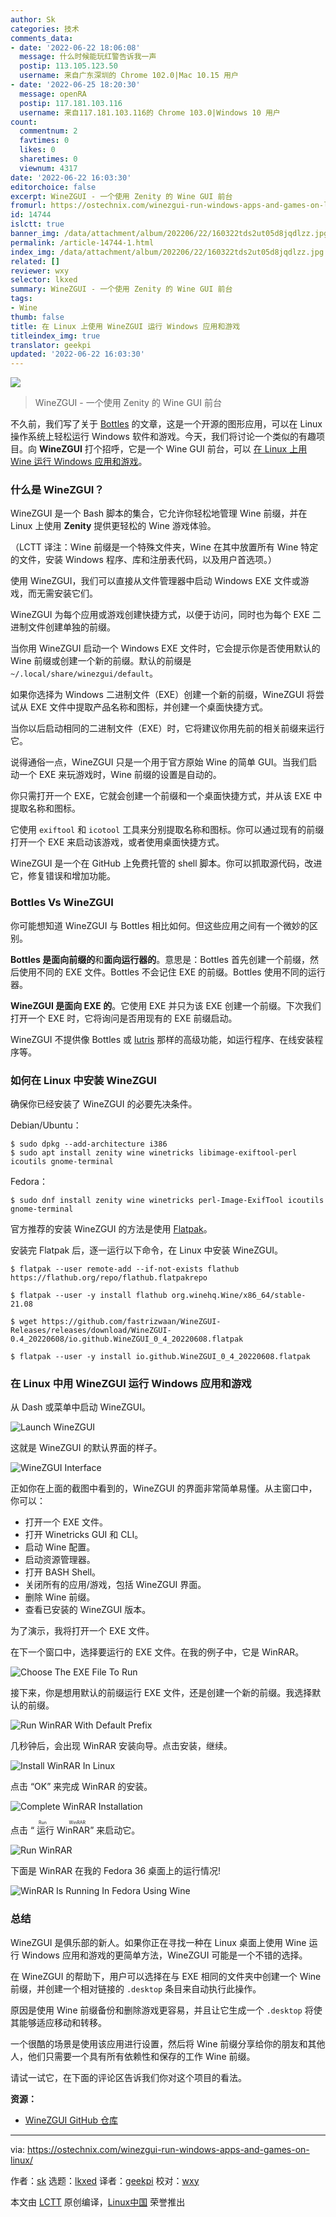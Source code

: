 ```yaml
---
author: Sk
categories: 技术
comments_data:
- date: '2022-06-22 18:06:08'
  message: 什么时候能玩红警告诉我一声
  postip: 113.105.123.50
  username: 来自广东深圳的 Chrome 102.0|Mac 10.15 用户
- date: '2022-06-25 18:20:30'
  message: openRA
  postip: 117.181.103.116
  username: 来自117.181.103.116的 Chrome 103.0|Windows 10 用户
count:
  commentnum: 2
  favtimes: 0
  likes: 0
  sharetimes: 0
  viewnum: 4317
date: '2022-06-22 16:03:30'
editorchoice: false
excerpt: WineZGUI - 一个使用 Zenity 的 Wine GUI 前台
fromurl: https://ostechnix.com/winezgui-run-windows-apps-and-games-on-linux/
id: 14744
islctt: true
banner_img: /data/attachment/album/202206/22/160322tds2ut05d8jqdlzz.jpg
permalink: /article-14744-1.html
index_img: /data/attachment/album/202206/22/160322tds2ut05d8jqdlzz.jpg.thumb.jpg
related: []
reviewer: wxy
selector: lkxed
summary: WineZGUI - 一个使用 Zenity 的 Wine GUI 前台
tags:
- Wine
thumb: false
title: 在 Linux 上使用 WineZGUI 运行 Windows 应用和游戏
titleindex_img: true
translator: geekpi
updated: '2022-06-22 16:03:30'
---
```


![](/data/attachment/album/202206/22/160322tds2ut05d8jqdlzz.jpg)



> 
> WineZGUI - 一个使用 Zenity 的 Wine GUI 前台
> 
> 
> 


不久前，我们写了关于 [Bottles](https://ostechnix.com/run-windows-software-on-linux-with-bottles/) 的文章，这是一个开源的图形应用，可以在 Linux 操作系统上轻松运行 Windows 软件和游戏。今天，我们将讨论一个类似的有趣项目。向 **WineZGUI** 打个招呼，它是一个 Wine GUI 前台，可以 [在 Linux 上用 Wine 运行 Windows 应用和游戏](https://ostechnix.com/run-windows-games-softwares-ubuntu-16-04/)。


### 什么是 WineZGUI？


WineZGUI 是一个 Bash 脚本的集合，它允许你轻松地管理 Wine 前缀，并在 Linux 上使用 **Zenity** 提供更轻松的 Wine 游戏体验。


（LCTT 译注：Wine 前缀是一个特殊文件夹，Wine 在其中放置所有 Wine 特定的文件，安装 Windows 程序、库和注册表代码，以及用户首选项。）


使用 WineZGUI，我们可以直接从文件管理器中启动 Windows EXE 文件或游戏，而无需安装它们。


WineZGUI 为每个应用或游戏创建快捷方式，以便于访问，同时也为每个 EXE 二进制文件创建单独的前缀。


当你用 WineZGUI 启动一个 Windows EXE 文件时，它会提示你是否使用默认的 Wine 前缀或创建一个新的前缀。默认的前缀是 `~/.local/share/winezgui/default`。


如果你选择为 Windows 二进制文件（EXE）创建一个新的前缀，WineZGUI 将尝试从 EXE 文件中提取产品名称和图标，并创建一个桌面快捷方式。


当你以后启动相同的二进制文件（EXE）时，它将建议你用先前的相关前缀来运行它。


说得通俗一点，WineZGUI 只是一个用于官方原始 Wine 的简单 GUI。当我们启动一个 EXE 来玩游戏时，Wine 前缀的设置是自动的。


你只需打开一个 EXE，它就会创建一个前缀和一个桌面快捷方式，并从该 EXE 中提取名称和图标。


它使用 `exiftool` 和 `icotool` 工具来分别提取名称和图标。你可以通过现有的前缀打开一个 EXE 来启动该游戏，或者使用桌面快捷方式。


WineZGUI 是一个在 GitHub 上免费托管的 shell 脚本。你可以抓取源代码，改进它，修复错误和增加功能。


### Bottles Vs WineZGUI


你可能想知道 WineZGUI 与 Bottles 相比如何。但这些应用之间有一个微妙的区别。


**Bottles 是面向前缀的**和**面向运行器的**。意思是：Bottles 首先创建一个前缀，然后使用不同的 EXE 文件。Bottles 不会记住 EXE 的前缀。Bottles 使用不同的运行器。


**WineZGUI 是面向 EXE 的**。它使用 EXE 并只为该 EXE 创建一个前缀。下次我们打开一个 EXE 时，它将询问是否用现有的 EXE 前缀启动。


WineZGUI 不提供像 Bottles 或 [lutris](https://ostechnix.com/manage-games-using-lutris-linux/) 那样的高级功能，如运行程序、在线安装程序等。


### 如何在 Linux 中安装 WineZGUI


确保你已经安装了 WineZGUI 的必要先决条件。


Debian/Ubuntu：



```
$ sudo dpkg --add-architecture i386
$ sudo apt install zenity wine winetricks libimage-exiftool-perl icoutils gnome-terminal

```

Fedora：



```
$ sudo dnf install zenity wine winetricks perl-Image-ExifTool icoutils gnome-terminal

```

官方推荐的安装 WineZGUI 的方法是使用 [Flatpak](https://ostechnix.com/how-to-install-and-use-flatpak-in-linux/)。


安装完 Flatpak 后，逐一运行以下命令，在 Linux 中安装 WineZGUI。



```
$ flatpak --user remote-add --if-not-exists flathub https://flathub.org/repo/flathub.flatpakrepo

```


```
$ flatpak --user -y install flathub org.winehq.Wine/x86_64/stable-21.08

```


```
$ wget https://github.com/fastrizwaan/WineZGUI-Releases/releases/download/WineZGUI-0.4_20220608/io.github.WineZGUI_0_4_20220608.flatpak

```


```
$ flatpak --user -y install io.github.WineZGUI_0_4_20220608.flatpak

```

### 在 Linux 中用 WineZGUI 运行 Windows 应用和游戏


从 Dash 或菜单中启动 WineZGUI。


![Launch WineZGUI](/data/attachment/album/202206/22/160331a00bbucv2bh3vkzk.png)


这就是 WineZGUI 的默认界面的样子。


![WineZGUI Interface](/data/attachment/album/202206/22/160331s4ejm4r0eu44u2q2.png)


正如你在上面的截图中看到的，WineZGUI 的界面非常简单易懂。从主窗口中，你可以：


* 打开一个 EXE 文件。
* 打开 Winetricks GUI 和 CLI。
* 启动 Wine 配置。
* 启动资源管理器。
* 打开 BASH Shell。
* 关闭所有的应用/游戏，包括 WineZGUI 界面。
* 删除 Wine 前缀。
* 查看已安装的 WineZGUI 版本。


为了演示，我将打开一个 EXE 文件。


在下一个窗口中，选择要运行的 EXE 文件。在我的例子中，它是 WinRAR。


![Choose The EXE File To Run](/data/attachment/album/202206/22/160332fnzymzuvuumnmsss.png)


接下来，你是想用默认的前缀运行 EXE 文件，还是创建一个新的前缀。我选择默认的前缀。


![Run WinRAR With Default Prefix](/data/attachment/album/202206/22/160333emua3mbuapidoom9.png)


几秒钟后，会出现 WinRAR 安装向导。点击安装，继续。


![Install WinRAR In Linux](/data/attachment/album/202206/22/160333ttnkd9kbkoooenby.png)


点击 “OK” 来完成 WinRAR 的安装。


![Complete WinRAR Installation](/data/attachment/album/202206/22/160333y3lbzx3clb39c6cd.png)


点击 “<ruby> 运行 WinRAR <rt>  Run WinRAR </rt></ruby>” 来启动它。


![Run WinRAR](/data/attachment/album/202206/22/160334x9fix9zc59n9x9jj.png)


下面是 WinRAR 在我的 Fedora 36 桌面上的运行情况!


![WinRAR Is Running In Fedora Using Wine](/data/attachment/album/202206/22/160336gg22qm2nsg0zuhig.png)


### 总结


WineZGUI 是俱乐部的新人。如果你正在寻找一种在 Linux 桌面上使用 Wine 运行 Windows 应用和游戏的更简单方法，WineZGUI 可能是一个不错的选择。


在 WineZGUI 的帮助下，用户可以选择在与 EXE 相同的文件夹中创建一个 Wine 前缀，并创建一个相对链接的 `.desktop` 条目来自动执行此操作。


原因是使用 Wine 前缀备份和删除游戏更容易，并且让它生成一个 `.desktop` 将使其能够适应移动和转移。


一个很酷的场景是使用该应用进行设置，然后将 Wine 前缀分享给你的朋友和其他人，他们只需要一个具有所有依赖性和保存的工作 Wine 前缀。


请试一试它，在下面的评论区告诉我们你对这个项目的看法。


**资源：**


* [WineZGUI GitHub 仓库](https://github.com/fastrizwaan/WineZGUI)




---


via: <https://ostechnix.com/winezgui-run-windows-apps-and-games-on-linux/>


作者：[sk](https://ostechnix.com/author/sk/) 选题：[lkxed](https://github.com/lkxed) 译者：[geekpi](https://github.com/geekpi) 校对：[wxy](https://github.com/wxy)


本文由 [LCTT](https://github.com/LCTT/TranslateProject) 原创编译，[Linux中国](https://linux.cn/) 荣誉推出
